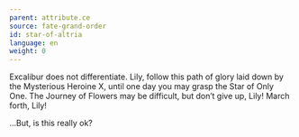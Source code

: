 ```yaml
---
parent: attribute.ce
source: fate-grand-order
id: star-of-altria
language: en
weight: 0
---
```


Excalibur does not differentiate.
Lily, follow this path of glory laid down by the Mysterious Heroine X, until one day you may grasp the Star of Only One.
The Journey of Flowers may be difficult, but don’t give up, Lily! March forth, Lily!

…But, is this really ok?
